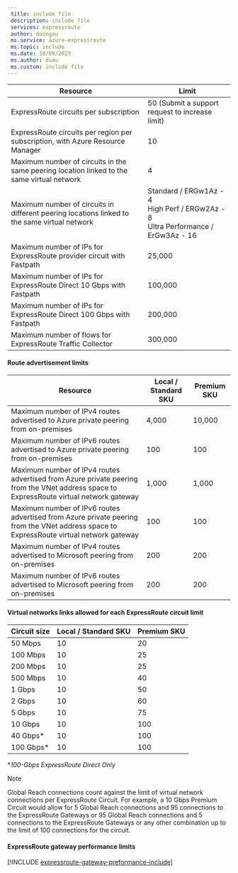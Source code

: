 ```yaml
---
 title: include file
 description: include file
 services: expressroute
 author: duongau
 ms.service: azure-expressroute
 ms.topic: include
 ms.date: 10/09/2023
 ms.author: duau
 ms.custom: include file
---
```


| Resource | Limit |
| --- | --- |
| ExpressRoute circuits per subscription | 50 (Submit a support request to increase limit) |
| ExpressRoute circuits per region per subscription, with Azure Resource Manager | 10 |
| Maximum number of circuits in the same peering location linked to the same virtual network | 4 |
| Maximum number of circuits in different peering locations linked to the same virtual network |Standard / ERGw1Az - 4 </br> High Perf / ERGw2Az - 8 </br> Ultra Performance / ErGw3Az - 16 |
| Maximum number of IPs for ExpressRoute provider circuit with Fastpath | 25,000 |
| Maximum number of IPs for ExpressRoute Direct 10 Gbps with Fastpath | 100,000 |
| Maximum number of IPs for ExpressRoute Direct 100 Gbps with Fastpath | 200,000 |
| Maximum number of flows for ExpressRoute Traffic Collector | 300,000 |

#### Route advertisement limits

| Resource | Local / Standard SKU | Premium SKU |
|--|--|--|
| Maximum number of IPv4 routes advertised to Azure private peering from on-premises | 4,000 | 10,000 |
| Maximum number of IPv6 routes advertised to Azure private peering from on-premises | 100 | 100 |
| Maximum number of IPv4 routes advertised from Azure private peering from the VNet address space to ExpressRoute virtual network gateway | 1,000 | 1,000 |
| Maximum number of IPv6 routes advertised from Azure private peering from the VNet address space to ExpressRoute virtual network gateway | 100 | 100 |
| Maximum number of IPv4 routes advertised to Microsoft peering from on-premises | 200 | 200 |
| Maximum number of IPv6 routes advertised to Microsoft peering from on-premises | 200 | 200 |

#### Virtual networks links allowed for each ExpressRoute circuit limit

| Circuit size | Local / Standard SKU | Premium SKU |
| --- | --- |--|
| 50 Mbps |  10 | 20 |
| 100 Mbps | 10 | 25 |
| 200 Mbps | 10 | 25 |
| 500 Mbps | 10| 40 |
| 1 Gbps | 10 | 50 |
| 2 Gbps | 10 | 60 |
| 5 Gbps | 10| 75 |
| 10 Gbps | 10| 100 |
| 40 Gbps* | 10 | 100 |
| 100 Gbps* | 10| 100 |

**100-Gbps ExpressRoute Direct Only*

> [!NOTE]
> Global Reach connections count against the limit of virtual network connections per ExpressRoute Circuit. For example, a 10 Gbps Premium Circuit would allow for 5 Global Reach connections and 95 connections to the ExpressRoute Gateways or 95 Global Reach connections and 5 connections to the ExpressRoute Gateways or any other combination up to the limit of 100 connections for the circuit.

#### ExpressRoute gateway performance limits

[!INCLUDE [expressroute-gateway-preformance-include](./expressroute-gateway-performance-include.md)]

